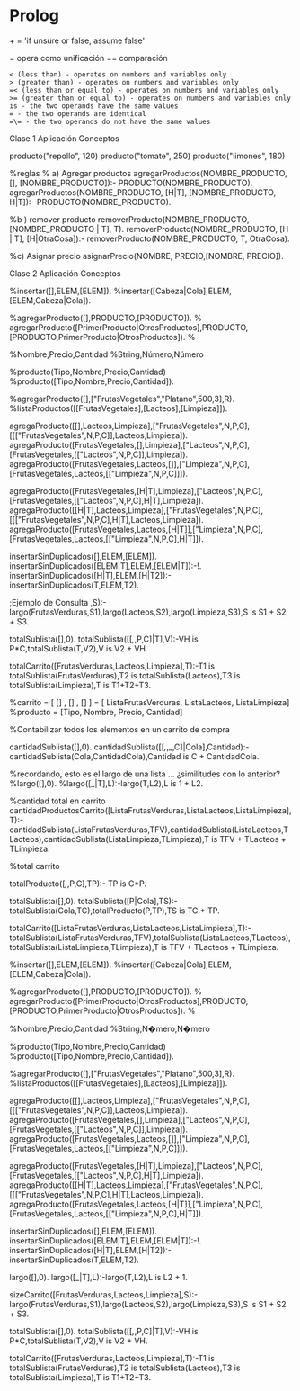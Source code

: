 # Prolog

\+ = 'if unsure or false, assume false'


= opera como unificación
== comparación


    < (less than) - operates on numbers and variables only
    > (greater than) - operates on numbers and variables only
    =< (less than or equal to) - operates on numbers and variables only
    >= (greater than or equal to) - operates on numbers and variables only
    is - the two operands have the same values
    = - the two operands are identical
    =\= - the two operands do not have the same values




Clase 1 Aplicación Conceptos

producto("repollo", 120)
producto("tomate", 250)
producto("limones", 180)

%reglas
% a) Agregar productos
agregarProductos(NOMBRE_PRODUCTO, [], [NOMBRE_PRODUCTO]):- PRODUCTO(NOMBRE_PRODUCTO).
agregarProductos(NOMBRE_PRODUCTO, [H|T], [NOMBRE_PRODUCTO, H|T]):- PRODUCTO(NOMBRE_PRODUCTO).

%b ) remover producto
removerProducto(NOMBRE_PRODUCTO, [NOMBRE_PRODUCTO | T], T).
removerProducto(NOMBRE_PRODUCTO, [H | T], [H|OtraCosa]):- removerProducto(NOMBRE_PRODUCTO, T, OtraCosa).

%c) Asignar precio
asignarPrecio(NOMBRE, PRECIO,[NOMBRE, PRECIO]).



Clase 2 Aplicación Conceptos

%insertar([],ELEM,[ELEM]).
%insertar([Cabeza|Cola],ELEM,[ELEM,Cabeza|Cola]).

%agregarProducto([],PRODUCTO,[PRODUCTO]).
% agregarProducto([PrimerProducto|OtrosProductos],PRODUCTO,[PRODUCTO,PrimerProducto|OtrosProductos]).
%


%Nombre,Precio,Cantidad
%String,Número,Número

%producto(Tipo,Nombre,Precio,Cantidad)
%producto([Tipo,Nombre,Precio,Cantidad]).


%agregarProducto([],["FrutasVegetales","Platano",500,3],R).
%listaProductos([[FrutasVegetales],[Lacteos],[Limpieza]]).


agregaProducto([[],Lacteos,Limpieza],["FrutasVegetales",N,P,C],[[["FrutasVegetales",N,P,C]],Lacteos,Limpieza]).
agregaProducto([FrutasVegetales,[],Limpieza],["Lacteos",N,P,C],[FrutasVegetales,[["Lacteos",N,P,C]],Limpieza]).
agregaProducto([FrutasVegetales,Lacteos,[]],["Limpieza",N,P,C],[FrutasVegetales,Lacteos,[["Limpieza",N,P,C]]]).

agregaProducto([FrutasVegetales,[H|T],Limpieza],["Lacteos",N,P,C],[FrutasVegetales,[["Lacteos",N,P,C],H|T],Limpieza]).
agregaProducto([[H|T],Lacteos,Limpieza],["FrutasVegetales",N,P,C],[[["FrutasVegetales",N,P,C],H|T],Lacteos,Limpieza]).
agregaProducto([FrutasVegetales,Lacteos,[H|T]],["Limpieza",N,P,C],[FrutasVegetales,Lacteos,[["Limpieza",N,P,C],H|T]]).





insertarSinDuplicados([],ELEM,[ELEM]).
insertarSinDuplicados([ELEM|T],ELEM,[ELEM|T]):-!.
insertarSinDuplicados([H|T],ELEM,[H|T2]):-insertarSinDuplicados(T,ELEM,T2).


;Ejemplo de Consulta
,S):-largo(FrutasVerduras,S1),largo(Lacteos,S2),largo(Limpieza,S3),S is S1 + S2 + S3.

totalSublista([],0).
totalSublista([[_,_,P,C]|T],V):-VH is P*C,totalSublista(T,V2),V is V2 + VH.

totalCarrito([FrutasVerduras,Lacteos,Limpieza],T):-T1 is totalSublista(FrutasVerduras),T2 is totalSublista(Lacteos),T3 is totalSublista(Limpieza),T is T1+T2+T3.







%carrito = [  [] , [] , [] ]  = [ ListaFrutasVerduras, ListaLacteos, ListaLimpieza]
%producto = [Tipo, Nombre, Precio, Cantidad]

%Contabilizar todos los elementos en un carrito de compra

cantidadSublista([],0).
cantidadSublista([[_,_,_,C]|Cola],Cantidad):-cantidadSublista(Cola,CantidadCola),Cantidad is C + CantidadCola.

%recordando, esto es el largo de una lista ... ¿similitudes con lo anterior?
%largo([],0).
%largo([_|T],L):-largo(T,L2),L is 1 + L2.

%cantidad total en carrito
cantidadProductosCarrito([ListaFrutasVerduras,ListaLacteos,ListaLimpieza],T):-cantidadSublista(ListaFrutasVerduras,TFV),cantidadSublista(ListaLacteos,TLacteos),cantidadSublista(ListaLimpieza,TLimpieza),T is TFV + TLacteos + TLimpieza.

%total carrito

totalProducto([_,_,P,C],TP):- TP is C*P.

totalSublista([],0).
totalSublista([P|Cola],TS):-totalSublista(Cola,TC),totalProducto(P,TP),TS is TC + TP.

totalCarrito([ListaFrutasVerduras,ListaLacteos,ListaLimpieza],T):-totalSublista(ListaFrutasVerduras,TFV),totalSublista(ListaLacteos,TLacteos),totalSublista(ListaLimpieza,TLimpieza),T is TFV + TLacteos + TLimpieza.





%insertar([],ELEM,[ELEM]).
%insertar([Cabeza|Cola],ELEM,[ELEM,Cabeza|Cola]).

%agregarProducto([],PRODUCTO,[PRODUCTO]).
% agregarProducto([PrimerProducto|OtrosProductos],PRODUCTO,[PRODUCTO,PrimerProducto|OtrosProductos]).
%


%Nombre,Precio,Cantidad
%String,N�mero,N�mero

%producto(Tipo,Nombre,Precio,Cantidad)
%producto([Tipo,Nombre,Precio,Cantidad]).


%agregarProducto([],["FrutasVegetales","Platano",500,3],R).
%listaProductos([[FrutasVegetales],[Lacteos],[Limpieza]]).

agregaProducto([[],Lacteos,Limpieza],["FrutasVegetales",N,P,C],[[["FrutasVegetales",N,P,C]],Lacteos,Limpieza]).
agregaProducto([FrutasVegetales,[],Limpieza],["Lacteos",N,P,C],[FrutasVegetales,[["Lacteos",N,P,C]],Limpieza]).
agregaProducto([FrutasVegetales,Lacteos,[]],["Limpieza",N,P,C],[FrutasVegetales,Lacteos,[["Limpieza",N,P,C]]]).

agregaProducto([FrutasVegetales,[H|T],Limpieza],["Lacteos",N,P,C],[FrutasVegetales,[["Lacteos",N,P,C],H|T],Limpieza]).
agregaProducto([[H|T],Lacteos,Limpieza],["FrutasVegetales",N,P,C],[[["FrutasVegetales",N,P,C],H|T],Lacteos,Limpieza]).
agregaProducto([FrutasVegetales,Lacteos,[H|T]],["Limpieza",N,P,C],[FrutasVegetales,Lacteos,[["Limpieza",N,P,C],H|T]]).


insertarSinDuplicados([],ELEM,[ELEM]).
insertarSinDuplicados([ELEM|T],ELEM,[ELEM|T]):-!.
insertarSinDuplicados([H|T],ELEM,[H|T2]):-insertarSinDuplicados(T,ELEM,T2).

largo([],0).
largo([_|T],L):-largo(T,L2),L is L2 + 1.

sizeCarrito([FrutasVerduras,Lacteos,Limpieza],S):-largo(FrutasVerduras,S1),largo(Lacteos,S2),largo(Limpieza,S3),S is S1 + S2 + S3.

totalSublista([],0).
totalSublista([[_,_,P,C]|T],V):-VH is P*C,totalSublista(T,V2),V is V2 + VH.

totalCarrito([FrutasVerduras,Lacteos,Limpieza],T):-T1 is totalSublista(FrutasVerduras),T2 is totalSublista(Lacteos),T3 is totalSublista(Limpieza),T is T1+T2+T3.